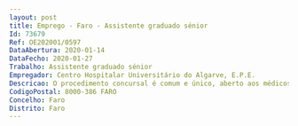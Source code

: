 ```yaml
--- 
layout: post
title: Emprego - Faro - Assistente graduado sénior
Id: 73679
Ref: OE202001/0597
DataAbertura: 2020-01-14
DataFecho: 2020-01-27
Trabalho: Assistente graduado sénior
Empregador: Centro Hospitalar Universitário do Algarve, E.P.E.
Descricao: O procedimento concursal é comum e único, aberto aos médicos vinculados a instituição do SNS por contrato de trabalho em regime de funções publicas ou por contrato individual de trabalho, detentores dos requisitos de admissão.
CodigoPostal: 8000-386 FARO
Concelho: Faro
Distrito: Faro
--- 
```

